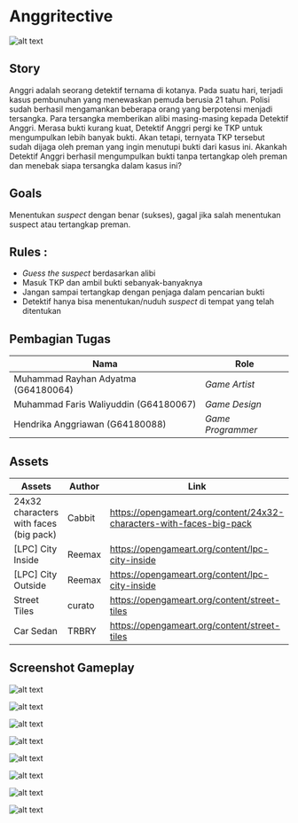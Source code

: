 # Anggritective
![alt text](https://github.com/hendrikaang/GrafkomP2K7/blob/main/MainMenu.PNG)

## Story
Anggri adalah seorang detektif ternama di kotanya. Pada suatu hari, terjadi kasus pembunuhan yang menewaskan pemuda berusia 21 tahun. Polisi sudah berhasil mengamankan beberapa orang yang berpotensi menjadi tersangka. Para tersangka memberikan alibi masing-masing kepada Detektif Anggri. Merasa bukti kurang kuat, Detektif Anggri pergi ke TKP untuk mengumpulkan lebih banyak bukti. Akan tetapi, ternyata TKP tersebut sudah dijaga oleh preman yang ingin menutupi bukti dari kasus ini. Akankah Detektif Anggri berhasil mengumpulkan bukti tanpa tertangkap oleh preman dan menebak siapa tersangka dalam kasus ini?

## Goals
  Menentukan *suspect* dengan benar (sukses), gagal jika salah menentukan suspect atau tertangkap preman.

## Rules : 
- *Guess the suspect* berdasarkan alibi
- Masuk TKP dan ambil bukti sebanyak-banyaknya
- Jangan sampai tertangkap dengan penjaga dalam pencarian bukti
- Detektif hanya bisa menentukan/nuduh *suspect* di tempat yang telah ditentukan

## Pembagian Tugas
| Nama | Role |
| ------ | ------ |
| Muhammad Rayhan Adyatma (G64180064) | *Game Artist* |
| Muhammad Faris Waliyuddin (G64180067) | *Game Design* |
| Hendrika Anggriawan (G64180088) | *Game Programmer* |

## Assets
| Assets | Author | Link |
| ------ | ------ | ------|
| 24x32 characters with faces (big pack) | Cabbit | https://opengameart.org/content/24x32-characters-with-faces-big-pack |
| [LPC] City Inside | Reemax | https://opengameart.org/content/lpc-city-inside |
| [LPC] City Outside | Reemax | https://opengameart.org/content/lpc-city-inside |
| Street Tiles | curato | https://opengameart.org/content/street-tiles |
| Car Sedan | TRBRY | https://opengameart.org/content/street-tiles |

## Screenshot Gameplay
![alt text](https://github.com/hendrikaang/GrafkomP2K7/blob/main/Screenshots/1.PNG)

![alt text](https://github.com/hendrikaang/GrafkomP2K7/blob/main/Screenshots/2.PNG)

![alt text](https://github.com/hendrikaang/GrafkomP2K7/blob/main/Screenshots/2_1.PNG)

![alt text](https://github.com/hendrikaang/GrafkomP2K7/blob/main/Screenshots/3.PNG)

![alt text](https://github.com/hendrikaang/GrafkomP2K7/blob/main/Screenshots/5.PNG)

![alt text](https://github.com/hendrikaang/GrafkomP2K7/blob/main/Screenshots/6.PNG)

![alt text](https://github.com/hendrikaang/GrafkomP2K7/blob/main/Screenshots/7.PNG)

![alt text](https://github.com/hendrikaang/GrafkomP2K7/blob/main/Screenshots/8.PNG)
